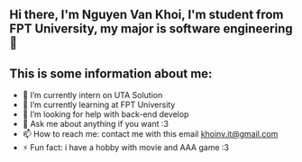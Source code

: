 ## Hi there, I'm Nguyen Van Khoi, I'm student from FPT University, my major is software engineering👋
## This is some information about me:
- 🔭 I’m currently intern on UTA Solution
- 🌱 I’m currently learning at FPT University
- 🤔 I’m looking for help with back-end develop
- 💬 Ask me about anything if you want :3
- 📫 How to reach me: contact me with this email khoinv.it@gmail.com
- ⚡ Fun fact: i have a hobby with movie and AAA game :3

